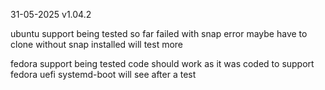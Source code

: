 



31-05-2025 v1.04.2

ubuntu support being tested so far failed with snap error maybe have to clone without snap installed will test more

fedora support being tested code should work
as it was coded to support fedora uefi systemd-boot will see after a test


